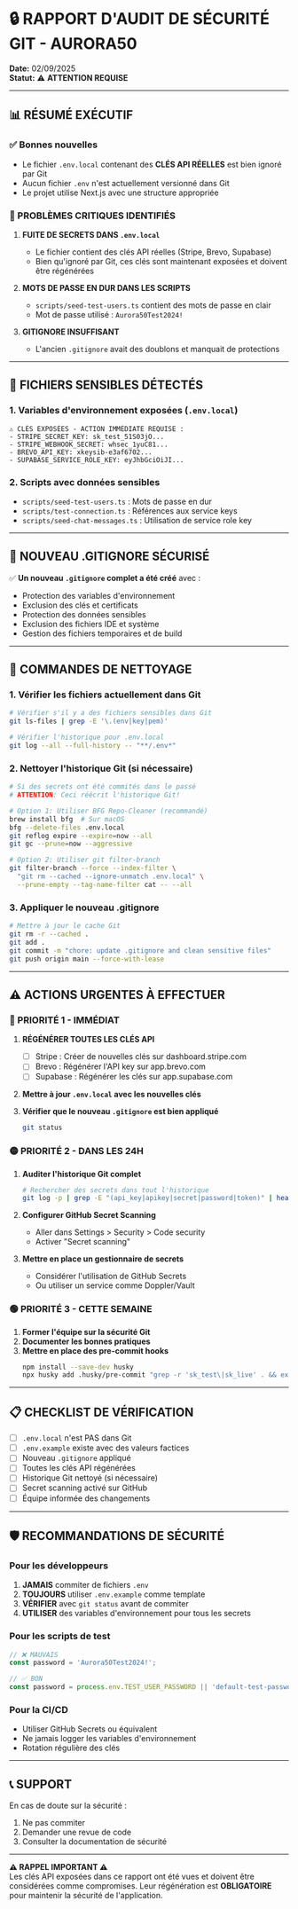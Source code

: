 # 🔒 RAPPORT D'AUDIT DE SÉCURITÉ GIT - AURORA50

**Date:** 02/09/2025  
**Statut:** ⚠️ **ATTENTION REQUISE**

---

## 📊 RÉSUMÉ EXÉCUTIF

### ✅ Bonnes nouvelles
- Le fichier `.env.local` contenant des **CLÉS API RÉELLES** est bien ignoré par Git
- Aucun fichier `.env` n'est actuellement versionné dans Git
- Le projet utilise Next.js avec une structure appropriée

### 🚨 PROBLÈMES CRITIQUES IDENTIFIÉS

1. **FUITE DE SECRETS DANS `.env.local`**
   - Le fichier contient des clés API réelles (Stripe, Brevo, Supabase)
   - Bien qu'ignoré par Git, ces clés sont maintenant exposées et doivent être régénérées

2. **MOTS DE PASSE EN DUR DANS LES SCRIPTS**
   - `scripts/seed-test-users.ts` contient des mots de passe en clair
   - Mot de passe utilisé : `Aurora50Test2024!`

3. **GITIGNORE INSUFFISANT**
   - L'ancien `.gitignore` avait des doublons et manquait de protections

---

## 🚨 FICHIERS SENSIBLES DÉTECTÉS

### 1. **Variables d'environnement exposées** (`.env.local`)
```
⚠️ CLÉS EXPOSÉES - ACTION IMMÉDIATE REQUISE :
- STRIPE_SECRET_KEY: sk_test_51S03jO...
- STRIPE_WEBHOOK_SECRET: whsec_1yuC81...
- BREVO_API_KEY: xkeysib-e3af6702...
- SUPABASE_SERVICE_ROLE_KEY: eyJhbGciOiJI...
```

### 2. **Scripts avec données sensibles**
- `scripts/seed-test-users.ts` : Mots de passe en dur
- `scripts/test-connection.ts` : Références aux service keys
- `scripts/seed-chat-messages.ts` : Utilisation de service role key

---

## 📝 NOUVEAU .GITIGNORE SÉCURISÉ

✅ **Un nouveau `.gitignore` complet a été créé** avec :
- Protection des variables d'environnement
- Exclusion des clés et certificats
- Protection des données sensibles
- Exclusion des fichiers IDE et système
- Gestion des fichiers temporaires et de build

---

## 🔧 COMMANDES DE NETTOYAGE

### 1. **Vérifier les fichiers actuellement dans Git**
```bash
# Vérifier s'il y a des fichiers sensibles dans Git
git ls-files | grep -E '\.(env|key|pem)' 

# Vérifier l'historique pour .env.local
git log --all --full-history -- "**/.env*"
```

### 2. **Nettoyer l'historique Git (si nécessaire)**
```bash
# Si des secrets ont été commités dans le passé
# ATTENTION: Ceci réécrit l'historique Git!

# Option 1: Utiliser BFG Repo-Cleaner (recommandé)
brew install bfg  # Sur macOS
bfg --delete-files .env.local
git reflog expire --expire=now --all
git gc --prune=now --aggressive

# Option 2: Utiliser git filter-branch
git filter-branch --force --index-filter \
  "git rm --cached --ignore-unmatch .env.local" \
  --prune-empty --tag-name-filter cat -- --all
```

### 3. **Appliquer le nouveau .gitignore**
```bash
# Mettre à jour le cache Git
git rm -r --cached .
git add .
git commit -m "chore: update .gitignore and clean sensitive files"
git push origin main --force-with-lease
```

---

## ⚠️ ACTIONS URGENTES À EFFECTUER

### 🔴 PRIORITÉ 1 - IMMÉDIAT
1. **RÉGÉNÉRER TOUTES LES CLÉS API**
   - [ ] Stripe : Créer de nouvelles clés sur dashboard.stripe.com
   - [ ] Brevo : Régénérer l'API key sur app.brevo.com
   - [ ] Supabase : Régénérer les clés sur app.supabase.com

2. **Mettre à jour `.env.local` avec les nouvelles clés**

3. **Vérifier que le nouveau `.gitignore` est bien appliqué**
   ```bash
   git status
   ```

### 🟡 PRIORITÉ 2 - DANS LES 24H
1. **Auditer l'historique Git complet**
   ```bash
   # Rechercher des secrets dans tout l'historique
   git log -p | grep -E "(api_key|apikey|secret|password|token)" | head -20
   ```

2. **Configurer GitHub Secret Scanning**
   - Aller dans Settings > Security > Code security
   - Activer "Secret scanning"

3. **Mettre en place un gestionnaire de secrets**
   - Considérer l'utilisation de GitHub Secrets
   - Ou utiliser un service comme Doppler/Vault

### 🟢 PRIORITÉ 3 - CETTE SEMAINE
1. **Former l'équipe sur la sécurité Git**
2. **Documenter les bonnes pratiques**
3. **Mettre en place des pre-commit hooks**
   ```bash
   npm install --save-dev husky
   npx husky add .husky/pre-commit "grep -r 'sk_test\|sk_live' . && exit 1 || exit 0"
   ```

---

## 📋 CHECKLIST DE VÉRIFICATION

- [ ] `.env.local` n'est PAS dans Git
- [ ] `.env.example` existe avec des valeurs factices
- [ ] Nouveau `.gitignore` appliqué
- [ ] Toutes les clés API régénérées
- [ ] Historique Git nettoyé (si nécessaire)
- [ ] Secret scanning activé sur GitHub
- [ ] Équipe informée des changements

---

## 🛡️ RECOMMANDATIONS DE SÉCURITÉ

### Pour les développeurs
1. **JAMAIS** commiter de fichiers `.env`
2. **TOUJOURS** utiliser `.env.example` comme template
3. **VÉRIFIER** avec `git status` avant de commiter
4. **UTILISER** des variables d'environnement pour tous les secrets

### Pour les scripts de test
```typescript
// ❌ MAUVAIS
const password = 'Aurora50Test2024!';

// ✅ BON
const password = process.env.TEST_USER_PASSWORD || 'default-test-password';
```

### Pour la CI/CD
- Utiliser GitHub Secrets ou équivalent
- Ne jamais logger les variables d'environnement
- Rotation régulière des clés

---

## 📞 SUPPORT

En cas de doute sur la sécurité :
1. Ne pas commiter
2. Demander une revue de code
3. Consulter la documentation de sécurité

---

**⚠️ RAPPEL IMPORTANT ⚠️**  
Les clés API exposées dans ce rapport ont été vues et doivent être considérées comme compromises. Leur régénération est **OBLIGATOIRE** pour maintenir la sécurité de l'application.
